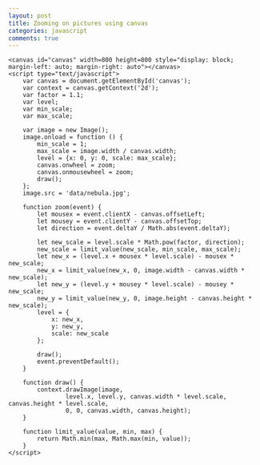 ```yaml
---
layout: post
title: Zooming on pictures using canvas
categories: javascript
comments: true
---
```


```
<canvas id="canvas" width=800 height=800 style="display: block; margin-left: auto; margin-right: auto"></canvas>
<script type="text/javascript">
    var canvas = document.getElementById('canvas');
    var context = canvas.getContext('2d');
    var factor = 1.1;
    var level;
    var min_scale;
    var max_scale;

    var image = new Image();
    image.onload = function () {
        min_scale = 1;
        max_scale = image.width / canvas.width;
        level = {x: 0, y: 0, scale: max_scale};
        canvas.onwheel = zoom;
        canvas.onmousewheel = zoom;
        draw();
    };
    image.src = 'data/nebula.jpg';

    function zoom(event) {
        let mousex = event.clientX - canvas.offsetLeft;
        let mousey = event.clientY - canvas.offsetTop;
        let direction = event.deltaY / Math.abs(event.deltaY);

        let new_scale = level.scale * Math.pow(factor, direction);
        new_scale = limit_value(new_scale, min_scale, max_scale);
        let new_x = (level.x + mousex * level.scale) - mousex * new_scale;
        new_x = limit_value(new_x, 0, image.width - canvas.width * new_scale);
        let new_y = (level.y + mousey * level.scale) - mousey * new_scale;
        new_y = limit_value(new_y, 0, image.height - canvas.height * new_scale);
        level = {
            x: new_x,
            y: new_y,
            scale: new_scale
        };

        draw();
        event.preventDefault();
    }

    function draw() {
        context.drawImage(image,
                level.x, level.y, canvas.width * level.scale, canvas.height * level.scale,
                0, 0, canvas.width, canvas.height);
    }

    function limit_value(value, min, max) {
        return Math.min(max, Math.max(min, value));
    }
</script>
```
<canvas id="canvas" width=800 height=800 style="display: block; margin-left: auto; margin-right: auto"></canvas>
<script type="text/javascript">
    var canvas = document.getElementById('canvas');
    var context = canvas.getContext('2d');
    var factor = 1.1;
    var level;
    var min_scale;
    var max_scale;

    var image = new Image();
    image.onload = function () {
        min_scale = 1;
        max_scale = image.width / canvas.width;
        level = {x: 0, y: 0, scale: max_scale};
        canvas.onwheel = zoom;
        canvas.onmousewheel = zoom;
        draw();
    };
    image.src = 'data/nebula.jpg';

    function zoom(event) {
        let mousex = event.clientX - canvas.offsetLeft;
        let mousey = event.clientY - canvas.offsetTop;
        let direction = event.deltaY / Math.abs(event.deltaY);

        let new_scale = level.scale * Math.pow(factor, direction);
        new_scale = limit_value(new_scale, min_scale, max_scale);
        let new_x = (level.x + mousex * level.scale) - mousex * new_scale;
        new_x = limit_value(new_x, 0, image.width - canvas.width * new_scale);
        let new_y = (level.y + mousey * level.scale) - mousey * new_scale;
        new_y = limit_value(new_y, 0, image.height - canvas.height * new_scale);
        level = {
            x: new_x,
            y: new_y,
            scale: new_scale
        };

        draw();
        event.preventDefault();
    }

    function draw() {
        context.drawImage(image,
                level.x, level.y, canvas.width * level.scale, canvas.height * level.scale,
                0, 0, canvas.width, canvas.height);
    }

    function limit_value(value, min, max) {
        return Math.min(max, Math.max(min, value));
    }
</script>
